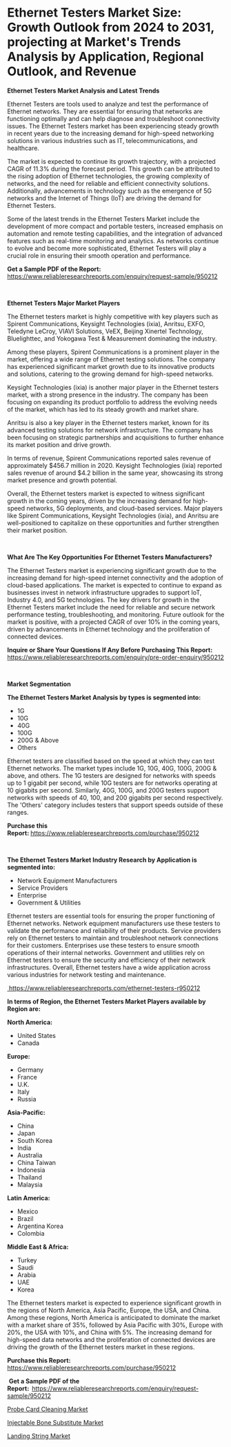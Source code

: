 <p><h1>Ethernet Testers Market Size: Growth Outlook from 2024 to 2031, projecting at Market's Trends Analysis by Application, Regional Outlook, and Revenue</h1></p><p><strong>Ethernet Testers Market Analysis and Latest Trends</strong></p>
<p><p>Ethernet Testers are tools used to analyze and test the performance of Ethernet networks. They are essential for ensuring that networks are functioning optimally and can help diagnose and troubleshoot connectivity issues. The Ethernet Testers market has been experiencing steady growth in recent years due to the increasing demand for high-speed networking solutions in various industries such as IT, telecommunications, and healthcare.</p><p>The market is expected to continue its growth trajectory, with a projected CAGR of 11.3% during the forecast period. This growth can be attributed to the rising adoption of Ethernet technologies, the growing complexity of networks, and the need for reliable and efficient connectivity solutions. Additionally, advancements in technology such as the emergence of 5G networks and the Internet of Things (IoT) are driving the demand for Ethernet Testers.</p><p>Some of the latest trends in the Ethernet Testers Market include the development of more compact and portable testers, increased emphasis on automation and remote testing capabilities, and the integration of advanced features such as real-time monitoring and analytics. As networks continue to evolve and become more sophisticated, Ethernet Testers will play a crucial role in ensuring their smooth operation and performance.</p></p>
<p><strong>Get a Sample PDF of the Report:&nbsp;</strong> <a href="https://www.reliableresearchreports.com/enquiry/request-sample/950212">https://www.reliableresearchreports.com/enquiry/request-sample/950212</a></p>
<p>&nbsp;</p>
<p><strong>Ethernet Testers Major Market Players</strong></p>
<p><p>The Ethernet testers market is highly competitive with key players such as Spirent Communications, Keysight Technologies (ixia), Anritsu, EXFO, Teledyne LeCroy, VIAVI Solutions, VeEX, Beijing Xinertel Technology, Bluelighttec, and Yokogawa Test & Measurement dominating the industry.</p><p>Among these players, Spirent Communications is a prominent player in the market, offering a wide range of Ethernet testing solutions. The company has experienced significant market growth due to its innovative products and solutions, catering to the growing demand for high-speed networks.</p><p>Keysight Technologies (ixia) is another major player in the Ethernet testers market, with a strong presence in the industry. The company has been focusing on expanding its product portfolio to address the evolving needs of the market, which has led to its steady growth and market share.</p><p>Anritsu is also a key player in the Ethernet testers market, known for its advanced testing solutions for network infrastructure. The company has been focusing on strategic partnerships and acquisitions to further enhance its market position and drive growth.</p><p>In terms of revenue, Spirent Communications reported sales revenue of approximately $456.7 million in 2020. Keysight Technologies (ixia) reported sales revenue of around $4.2 billion in the same year, showcasing its strong market presence and growth potential.</p><p>Overall, the Ethernet testers market is expected to witness significant growth in the coming years, driven by the increasing demand for high-speed networks, 5G deployments, and cloud-based services. Major players like Spirent Communications, Keysight Technologies (ixia), and Anritsu are well-positioned to capitalize on these opportunities and further strengthen their market position.</p></p>
<p>&nbsp;</p>
<p><strong>What Are The Key Opportunities For Ethernet Testers Manufacturers?</strong></p>
<p><p>The Ethernet Testers market is experiencing significant growth due to the increasing demand for high-speed internet connectivity and the adoption of cloud-based applications. The market is expected to continue to expand as businesses invest in network infrastructure upgrades to support IoT, Industry 4.0, and 5G technologies. The key drivers for growth in the Ethernet Testers market include the need for reliable and secure network performance testing, troubleshooting, and monitoring. Future outlook for the market is positive, with a projected CAGR of over 10% in the coming years, driven by advancements in Ethernet technology and the proliferation of connected devices.</p></p>
<p><strong>Inquire or Share Your Questions If Any Before Purchasing This Report:</strong> <a href="https://www.reliableresearchreports.com/enquiry/pre-order-enquiry/950212">https://www.reliableresearchreports.com/enquiry/pre-order-enquiry/950212</a></p>
<p>&nbsp;</p>
<p><strong>Market Segmentation</strong></p>
<p><strong>The Ethernet Testers Market Analysis by types is segmented into:</strong></p>
<p><ul><li>1G</li><li>10G</li><li>40G</li><li>100G</li><li>200G & Above</li><li>Others</li></ul></p>
<p><p>Ethernet testers are classified based on the speed at which they can test Ethernet networks. The market types include 1G, 10G, 40G, 100G, 200G & above, and others. The 1G testers are designed for networks with speeds up to 1 gigabit per second, while 10G testers are for networks operating at 10 gigabits per second. Similarly, 40G, 100G, and 200G testers support networks with speeds of 40, 100, and 200 gigabits per second respectively. The 'Others' category includes testers that support speeds outside of these ranges.</p></p>
<p><strong>Purchase this Report:&nbsp;</strong><a href="https://www.reliableresearchreports.com/purchase/950212">https://www.reliableresearchreports.com/purchase/950212</a></p>
<p>&nbsp;</p>
<p><strong>The Ethernet Testers Market Industry Research by Application is segmented into:</strong></p>
<p><ul><li>Network Equipment Manufacturers</li><li>Service Providers</li><li>Enterprise</li><li>Government & Utilities</li></ul></p>
<p><p>Ethernet testers are essential tools for ensuring the proper functioning of Ethernet networks. Network equipment manufacturers use these testers to validate the performance and reliability of their products. Service providers rely on Ethernet testers to maintain and troubleshoot network connections for their customers. Enterprises use these testers to ensure smooth operations of their internal networks. Government and utilities rely on Ethernet testers to ensure the security and efficiency of their network infrastructures. Overall, Ethernet testers have a wide application across various industries for network testing and maintenance.</p></p>
<p><a href="https://www.reliableresearchreports.com/ethernet-testers-r950212">&nbsp;https://www.reliableresearchreports.com/ethernet-testers-r950212</a></p>
<p><strong>In terms of Region, the Ethernet Testers Market Players available by Region are:</strong></p>
<p>
    <p> <strong> North America: </strong>
        <ul>
            <li>United States</li>
            <li>Canada</li>
        </ul>
        </p> 
    <p> <strong> Europe: </strong>
        <ul>
            <li>Germany</li>
            <li>France</li>
            <li>U.K.</li>
            <li>Italy</li>
            <li>Russia</li>
        </ul>
        </p> 
    <p> <strong> Asia-Pacific: </strong>
        <ul>
            <li>China</li>
            <li>Japan</li>
            <li>South Korea</li>
            <li>India</li>
            <li>Australia</li>
            <li>China Taiwan</li>
            <li>Indonesia</li>
            <li>Thailand</li>
            <li>Malaysia</li>
        </ul>
        </p> 
    <p> <strong> Latin America: </strong>
        <ul>
            <li>Mexico</li>
            <li>Brazil</li>
            <li>Argentina Korea</li>
            <li>Colombia</li>
        </ul>
        </p> 
    <p> <strong> Middle East & Africa: </strong>
        <ul>
            <li>Turkey</li>
            <li>Saudi</li>
            <li>Arabia</li>
            <li>UAE</li>
            <li>Korea</li>
        </ul>
    </p>
    </p>
<p><p>The Ethernet testers market is expected to experience significant growth in the regions of North America, Asia Pacific, Europe, the USA, and China. Among these regions, North America is anticipated to dominate the market with a market share of 35%, followed by Asia Pacific with 30%, Europe with 20%, the USA with 10%, and China with 5%. The increasing demand for high-speed data networks and the proliferation of connected devices are driving the growth of the Ethernet testers market in these regions.</p></p>
<p><strong>Purchase this Report: </strong><a href="https://www.reliableresearchreports.com/purchase/950212">https://www.reliableresearchreports.com/purchase/950212</a></p>
<p>&nbsp;<strong>Get a Sample PDF of the Report:&nbsp;&nbsp;</strong><a href="https://www.reliableresearchreports.com/enquiry/request-sample/950212">https://www.reliableresearchreports.com/enquiry/request-sample/950212</a></p>
<p><strong></strong></p>
<p><p><a href="https://www.linkedin.com/pulse/probe-card-cleaning-market-research-report-its-history-vw0mc">Probe Card Cleaning Market</a></p><p><a href="https://www.linkedin.com/pulse/injectable-bone-substitute-market-outlook-industry-overview-2nwbf">Injectable Bone Substitute Market</a></p><p><a href="https://www.linkedin.com/pulse/landing-string-market-size-outlook-forecast-2024-2031-phzaf">Landing String Market</a></p></p>